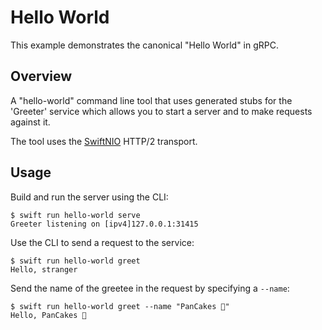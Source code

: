 # Hello World

This example demonstrates the canonical "Hello World" in gRPC.

## Overview

A "hello-world" command line tool that uses generated stubs for the 'Greeter'
service which allows you to start a server and to make requests against it.

The tool uses the [SwiftNIO](https://github.com/grpc/grpc-swift-nio-transport)
HTTP/2 transport.

## Usage

Build and run the server using the CLI:

```console
$ swift run hello-world serve
Greeter listening on [ipv4]127.0.0.1:31415
```

Use the CLI to send a request to the service:

```console
$ swift run hello-world greet
Hello, stranger
```

Send the name of the greetee in the request by specifying a `--name`:

```console
$ swift run hello-world greet --name "PanCakes 🐶"
Hello, PanCakes 🐶
```
